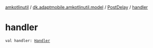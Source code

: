 [amkotlinutil](../../index.md) / [dk.adaptmobile.amkotlinutil.model](../index.md) / [PostDelay](index.md) / [handler](handler.md)

# handler

`val handler: `[`Handler`](https://developer.android.com/reference/android/os/Handler.html)